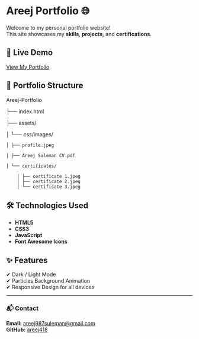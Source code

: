# Areej Portfolio 🌐

Welcome to my personal portfolio website!  
This site showcases my **skills**, **projects**, and **certifications**.

## 🌟 Live Demo
[View My Portfolio](https://areej418.github.io/areej-portfolio/)

## 📂 Portfolio Structure
Areej-Portfolio

├── index.html


├── assets/
 
 │ └── css/images/

    │ ├── profile.jpeg

    │ ├── Areej Suleman CV.pdf

    │ └── certificates/

        │ ├── certificate 1.jpeg
        │ ├── certificate 2.jpeg
        │ └── certificate 3.jpeg


## 🛠️ Technologies Used
- **HTML5**
- **CSS3**
- **JavaScript**
- **Font Awesome Icons**

## ✨ Features
✔ Dark / Light Mode  
✔ Particles Background Animation  
✔ Responsive Design for all devices  

---

### 📬 Contact
**Email:** areej987suleman@gmail.com  
**GitHub:** [areej418](https://github.com/areej418)
